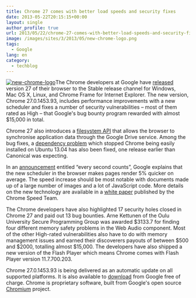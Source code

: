 ```yaml
---
title: Chrome 27 comes with better load speeds and security fixes
date: 2013-05-22T20:15:15+00:00
layout: single
author_profile: true
url: 2013/05/22/chrome-27-comes-with-better-load-speeds-and-security-fixes/
image: /images/sites/3/2013/05/new-chrome-logo.png
tags:
  - Google
lang: en
category: 
  - techblog
---
```

[![new-chrome-logo](/images/2013/05/new-chrome-logo.png)](/images/2013/05/new-chrome-logo.png)The Chrome developers at Google have [released](http://googlechromereleases.blogspot.co.uk/2013/05/stable-channel-release.html) version 27 of their browser to the Stable release channel for Windows, Mac OS X, Linux, and Chrome Frame for Internet Explorer. The new version, Chrome 27.0.1453.93, includes performance improvements with a new scheduler and fixes a number of security vulnerabilities – most of them rated as High – that Google's bug bounty program rewarded with almost $15,000 in total.

Chrome 27 also introduces a [filesystem API](http://developer.chrome.com/trunk/apps/app_storage.html) that allows the browser to synchronise application data through the Google Drive service. Among the bug fixes, a [dependency problem](https://code.google.com/p/chromium/issues/detail?id=226002) which stopped Chrome being easily installed on Ubuntu 13.04 has also been fixed, one release earlier than Canonical was expecting.

In an [announcement](http://chrome.blogspot.de/2013/05/every-second-counts.html) entitled “every second counts”, Google explains that the new scheduler in the browser makes pages render 5% quicker on average. The speed increase should be most notable with documents made up of a large number of images and a lot of JavaScript code. More details on the new technology are available in a [white paper](https://docs.google.com/document/d/1JQZXrONw1RrjrdD_Z9jq1ZKsHguh8UVGHY_MZgE63II/preview?pli=1) published by the Chrome Speed Team.

The Chrome developers have also highlighted 17 security holes closed in Chrome 27 and paid out 13 bug bounties. Arne Kettunen of the Oulu University Secure Programming Group was awarded $3133.7 for finding four different memory safety problems in the Web Audio component. Most of the other High-rated vulnerabilities also have to do with memory management issues and earned their discoverers payouts of between $500 and $2000, totalling almost $15,000. The developers have also shipped a new version of the Flash Player which means Chrome comes with Flash Player version 11.7.700.203.

Chrome 27.0.1453.93 is being delivered as an automatic update on all supported platforms. It is also available to [download](https://www.google.com/intl/en/chrome/browser/) from Google free of charge. Chrome is proprietary software, built from Google's open source [Chromium](http://www.chromium.org/) project.